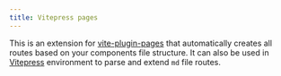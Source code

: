 ```yaml
---
title: Vitepress pages
---
```


This is an extension for [vite-plugin-pages](https://www.npmjs.com/package/vite-plugin-pages) that automatically creates all routes based on your components file structure. It can also be used in [Vitepress](https://vitepress.vuejs.org) environment to parse and extend `md` file routes.


